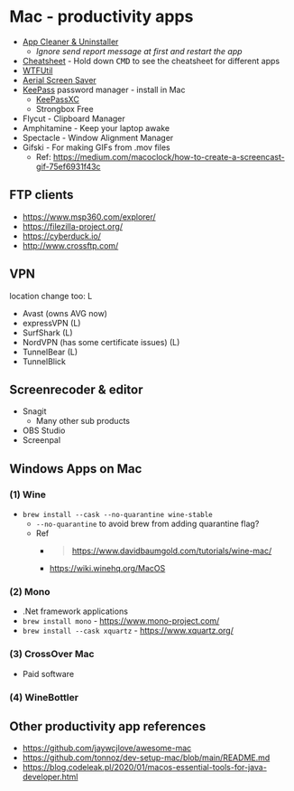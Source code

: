 # Mac - productivity apps

* [App Cleaner & Uninstaller](https://nektony.com/mac-app-cleaner)
  * _Ignore send report message at first and restart the app_
* [Cheatsheet](https://mediaatelier.com/CheatSheet/) - Hold down <kbd>CMD</kbd> to see the cheatsheet for different apps
* [WTFUtil](https://wtfutil.com/)
* [Aerial Screen Saver](https://github.com/JohnCoates/Aerial)
* [KeePass](https://keepass.info/download/p_macosx/index.html) password manager - install in Mac
  * [KeePassXC](https://keepassxc.org/download/#mac)
  * Strongbox Free
* Flycut - Clipboard Manager
* Amphitamine - Keep your laptop awake
* Spectacle - Window Alignment Manager
* Gifski - For making GIFs from .mov files
  * Ref: https://medium.com/macoclock/how-to-create-a-screencast-gif-75ef6931f43c 

## FTP clients

* https://www.msp360.com/explorer/
* https://filezilla-project.org/
* https://cyberduck.io/
* http://www.crossftp.com/

## VPN

location change too: L

* Avast (owns AVG now)
* expressVPN (L)
* SurfShark (L)
* NordVPN (has some certificate issues) (L)
* TunnelBear (L)
* TunnelBlick

## Screenrecoder & editor

* Snagit
  * Many other sub products
* OBS Studio
* Screenpal

## Windows Apps on Mac

### (1) Wine 
* `brew install --cask --no-quarantine wine-stable`
  * `--no-quarantine` to avoid brew from adding quarantine flag?
  * Ref
    * > https://www.davidbaumgold.com/tutorials/wine-mac/
    * https://wiki.winehq.org/MacOS

### (2) Mono
* .Net framework applications
* `brew install mono` - https://www.mono-project.com/
* `brew install --cask xquartz` - https://www.xquartz.org/

### (3) CrossOver Mac
* Paid software

### (4) WineBottler

## Other productivity app references

* https://github.com/jaywcjlove/awesome-mac
* https://github.com/tonnoz/dev-setup-mac/blob/main/README.md
* https://blog.codeleak.pl/2020/01/macos-essential-tools-for-java-developer.html


